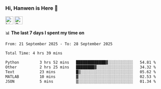 ### Hi, Hanwen is Here 👋
<p>
	<a href="https://www.linkedin.com/in/liu-hanwen/"><img src="https://img.shields.io/badge/@hanwen-0A66C2?style=flat&logo=LinkedIn&logoColor=white" alt="Linkedin"  height="25px"/></a> 
	<a href="https://scholar.google.com/citations?user=HDF0su0AAAAJ"><img src="https://img.shields.io/badge/scholar-4385FE.svg?&style=plastic&logo=google-scholar&logoColor=white" alt="Google Scholar" height="25px"> </a>
</p>

📊 **The last 7 days I spent my time on** 
<!--START_SECTION:waka-->

```txt
From: 21 September 2025 - To: 28 September 2025

Total Time: 4 hrs 39 mins

Python         3 hrs 52 mins   █████████████▓░░░░░░░░░░░   54.81 %
Other          2 hrs 25 mins   ████████▓░░░░░░░░░░░░░░░░   34.32 %
Text           23 mins         █▒░░░░░░░░░░░░░░░░░░░░░░░   05.62 %
MATLAB         10 mins         ▓░░░░░░░░░░░░░░░░░░░░░░░░   02.53 %
JSON           5 mins          ▒░░░░░░░░░░░░░░░░░░░░░░░░   01.34 %
```

<!--END_SECTION:waka-->


<!--
**david990917/david990917** is a ✨ _special_ ✨ repository because its `README.md` (this file) appears on your GitHub profile.

Here are some ideas to get you started:

- 🔭 I’m currently working on ...
- 🌱 I’m currently learning ...
- 👯 I’m looking to collaborate on ...
- 🤔 I’m looking for help with ...
- 💬 Ask me about ...
- 📫 How to reach me: ...
- 😄 Pronouns: ...
- ⚡ Fun fact: ...
-->
